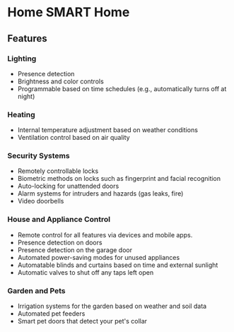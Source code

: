 # Home SMART Home

## Features

### Lighting  
- Presence detection
- Brightness and color controls
- Programmable based on time schedules (e.g., automatically turns off at night)  

### Heating  
- Internal temperature adjustment based on weather conditions 
- Ventilation control based on air quality  

### Security Systems  
- Remotely controllable locks  
- Biometric methods on locks such as fingerprint and facial recognition  
- Auto-locking for unattended doors  
- Alarm systems for intruders and hazards (gas leaks, fire)  
- Video doorbells

### House and Appliance Control  
- Remote control for all features via devices and mobile apps.
- Presence detection on doors
- Presence detection on the garage door
- Automated power-saving modes for unused appliances
- Automatable blinds and curtains based on time and external sunlight
- Automatic valves to shut off any taps left open

### Garden and Pets
- Irrigation systems for the garden based on weather and soil data
- Automated pet feeders
- Smart pet doors that detect your pet's collar
